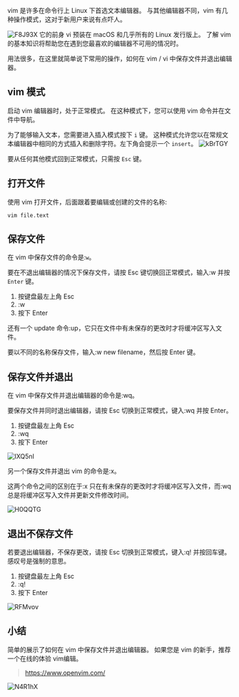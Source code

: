 vim 是许多在命令行上 Linux 下首选文本编辑器。 与其他编辑器不同，vim 有几种操作模式，这对于新用户来说有点吓人。

![F8J93X](https://gitee.com/stormzhang/mdPic/raw/master/uPic/F8J93X.png)
它的前身 vi 预装在 macOS 和几乎所有的 Linux 发行版上。 了解 vim 的基本知识将帮助您在遇到您最喜欢的编辑器不可用的情况时。


用法很多，在这里就简单说下常用的操作，如何在 vim / vi 中保存文件并退出编辑器。


## vim 模式
启动 vim 编辑器时，处于正常模式。 在这种模式下，您可以使用 vim 命令并在文件中导航。


为了能够输入文本，您需要进入插入模式按下 `i` 键。 这种模式允许您以在常规文本编辑器中相同的方式插入和删除字符。左下角会提示一个 `insert`。
![kBrTGY](https://gitee.com/stormzhang/mdPic/raw/master/uPic/kBrTGY.png)

要从任何其他模式回到正常模式，只需按 `Esc` 键。

## 打开文件

使用 vim 打开文件，后面跟着要编辑或创建的文件的名称:
```
vim file.text
```


## 保存文件

在 vim 中保存文件的命令是:`w`。


要在不退出编辑器的情况下保存文件，请按 Esc 键切换回正常模式，输入:w 并按 `Enter` 键。


1. 按键盘最左上角 Esc
2. :w
3.  按下 Enter

还有一个 update 命令:up，它只在文件中有未保存的更改时才将缓冲区写入文件。


要以不同的名称保存文件，输入:w new filename，然后按 Enter 键。

## 保存文件并退出
在 vim 中保存文件并退出编辑器的命令是:wq。


要保存文件并同时退出编辑器，请按 Esc 切换到正常模式，键入:wq 并按 Enter。

1. 按键盘最左上角 Esc
2. :wq
3.  按下 Enter

![IXQ5nI](https://gitee.com/stormzhang/mdPic/raw/master/uPic/IXQ5nI.png)

另一个保存文件并退出 vim 的命令是:x。

这两个命令之间的区别在于:x 只在有未保存的更改时才将缓冲区写入文件，而:wq 总是将缓冲区写入文件并更新文件修改时间。

![H0QQTG](https://gitee.com/stormzhang/mdPic/raw/master/uPic/H0QQTG.png)

## 退出不保存文件

若要退出编辑器，不保存更改，请按 Esc 切换到正常模式，键入:q! 并按回车键。感叹号是强制的意思。

1. 按键盘最左上角 Esc
2. :q!
3.  按下 Enter

![RFMvov](https://gitee.com/stormzhang/mdPic/raw/master/uPic/RFMvov.png)

## 小结

简单的展示了如何在 vim 中保存文件并退出编辑器。 如果您是 vim 的新手，推荐一个在线的体验 vim编辑。
>https://www.openvim.com/

![N4R1hX](https://gitee.com/stormzhang/mdPic/raw/master/uPic/N4R1hX.png)
